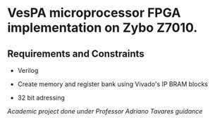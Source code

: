# VesPA microprocessor FPGA implementation on Zybo Z7010.
## Requirements and Constraints
- Verilog

- Create memory and register bank using Vivado's IP BRAM blocks

- 32 bit adressing

_Academic project done under Professor Adriano Tavares guidance_
